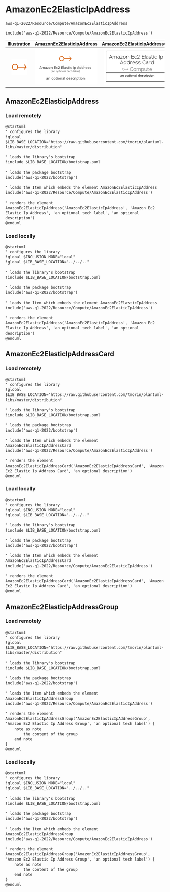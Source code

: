 # AmazonEc2ElasticIpAddress


```text
aws-q1-2022/Resource/Compute/AmazonEc2ElasticIpAddress
```

```text
include('aws-q1-2022/Resource/Compute/AmazonEc2ElasticIpAddress')
```



| Illustration | AmazonEc2ElasticIpAddress | AmazonEc2ElasticIpAddressCard | AmazonEc2ElasticIpAddressGroup |
| :---: | :---: | :---: | :---: |
| ![illustration for Illustration](../../../aws-q1-2022/Resource/Compute/AmazonEc2ElasticIpAddress.png) | ![illustration for AmazonEc2ElasticIpAddress](../../../aws-q1-2022/Resource/Compute/AmazonEc2ElasticIpAddress.Local.png) | ![illustration for AmazonEc2ElasticIpAddressCard](../../../aws-q1-2022/Resource/Compute/AmazonEc2ElasticIpAddressCard.Local.png) | ![illustration for AmazonEc2ElasticIpAddressGroup](../../../aws-q1-2022/Resource/Compute/AmazonEc2ElasticIpAddressGroup.Local.png) |




## AmazonEc2ElasticIpAddress

### Load remotely
```plantuml
@startuml
' configures the library
!global $LIB_BASE_LOCATION="https://raw.githubusercontent.com/tmorin/plantuml-libs/master/distribution"

' loads the library's bootstrap
!include $LIB_BASE_LOCATION/bootstrap.puml

' loads the package bootstrap
include('aws-q1-2022/bootstrap')

' loads the Item which embeds the element AmazonEc2ElasticIpAddress
include('aws-q1-2022/Resource/Compute/AmazonEc2ElasticIpAddress')

' renders the element
AmazonEc2ElasticIpAddress('AmazonEc2ElasticIpAddress', 'Amazon Ec2 Elastic Ip Address', 'an optional tech label', 'an optional description')
@enduml
```

### Load locally
```plantuml
@startuml
' configures the library
!global $INCLUSION_MODE="local"
!global $LIB_BASE_LOCATION="../../.."

' loads the library's bootstrap
!include $LIB_BASE_LOCATION/bootstrap.puml

' loads the package bootstrap
include('aws-q1-2022/bootstrap')

' loads the Item which embeds the element AmazonEc2ElasticIpAddress
include('aws-q1-2022/Resource/Compute/AmazonEc2ElasticIpAddress')

' renders the element
AmazonEc2ElasticIpAddress('AmazonEc2ElasticIpAddress', 'Amazon Ec2 Elastic Ip Address', 'an optional tech label', 'an optional description')
@enduml
```

## AmazonEc2ElasticIpAddressCard

### Load remotely
```plantuml
@startuml
' configures the library
!global $LIB_BASE_LOCATION="https://raw.githubusercontent.com/tmorin/plantuml-libs/master/distribution"

' loads the library's bootstrap
!include $LIB_BASE_LOCATION/bootstrap.puml

' loads the package bootstrap
include('aws-q1-2022/bootstrap')

' loads the Item which embeds the element AmazonEc2ElasticIpAddressCard
include('aws-q1-2022/Resource/Compute/AmazonEc2ElasticIpAddress')

' renders the element
AmazonEc2ElasticIpAddressCard('AmazonEc2ElasticIpAddressCard', 'Amazon Ec2 Elastic Ip Address Card', 'an optional description')
@enduml
```

### Load locally
```plantuml
@startuml
' configures the library
!global $INCLUSION_MODE="local"
!global $LIB_BASE_LOCATION="../../.."

' loads the library's bootstrap
!include $LIB_BASE_LOCATION/bootstrap.puml

' loads the package bootstrap
include('aws-q1-2022/bootstrap')

' loads the Item which embeds the element AmazonEc2ElasticIpAddressCard
include('aws-q1-2022/Resource/Compute/AmazonEc2ElasticIpAddress')

' renders the element
AmazonEc2ElasticIpAddressCard('AmazonEc2ElasticIpAddressCard', 'Amazon Ec2 Elastic Ip Address Card', 'an optional description')
@enduml
```

## AmazonEc2ElasticIpAddressGroup

### Load remotely
```plantuml
@startuml
' configures the library
!global $LIB_BASE_LOCATION="https://raw.githubusercontent.com/tmorin/plantuml-libs/master/distribution"

' loads the library's bootstrap
!include $LIB_BASE_LOCATION/bootstrap.puml

' loads the package bootstrap
include('aws-q1-2022/bootstrap')

' loads the Item which embeds the element AmazonEc2ElasticIpAddressGroup
include('aws-q1-2022/Resource/Compute/AmazonEc2ElasticIpAddress')

' renders the element
AmazonEc2ElasticIpAddressGroup('AmazonEc2ElasticIpAddressGroup', 'Amazon Ec2 Elastic Ip Address Group', 'an optional tech label') {
    note as note
        the content of the group
    end note
}
@enduml
```

### Load locally
```plantuml
@startuml
' configures the library
!global $INCLUSION_MODE="local"
!global $LIB_BASE_LOCATION="../../.."

' loads the library's bootstrap
!include $LIB_BASE_LOCATION/bootstrap.puml

' loads the package bootstrap
include('aws-q1-2022/bootstrap')

' loads the Item which embeds the element AmazonEc2ElasticIpAddressGroup
include('aws-q1-2022/Resource/Compute/AmazonEc2ElasticIpAddress')

' renders the element
AmazonEc2ElasticIpAddressGroup('AmazonEc2ElasticIpAddressGroup', 'Amazon Ec2 Elastic Ip Address Group', 'an optional tech label') {
    note as note
        the content of the group
    end note
}
@enduml
```

